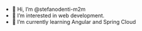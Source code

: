 - 👋 Hi, I’m @stefanodenti-m2m
- 👀 I’m interested in web development.
- 🌱 I’m currently learning Angular and Spring Cloud



